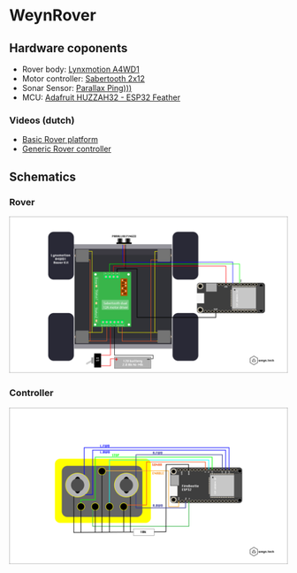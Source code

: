 # WeynRover

## Hardware coponents

* Rover body: [Lynxmotion A4WD1](http://www.lynxmotion.com/p-603-aluminum-4wd1-rover-kit.aspx)
* Motor controller: [Sabertooth 2x12](https://www.dimensionengineering.com/products/sabertooth2x12)
* Sonar Sensor: [Parallax Ping)))](https://www.parallax.com/sites/default/files/downloads/28015-PING-Sensor-Product-Guide-v2.0.pdf)
* MCU: [Adafruit HUZZAH32 - ESP32 Feather](https://learn.adafruit.com/adafruit-huzzah32-esp32-feather/overview)


### Videos (dutch)

* [Basic Rover platform](https://www.youtube.com/watch?v=q37EDivFVcY)
* [Generic Rover controller](https://www.youtube.com/channel/UC2qKM1AdMYbieY8bGxWW5Ew)

## Schematics

### Rover

![Schematic](docs/WeynRover-Schematics.png)

### Controller

![Schematic](docs/schematic-controller.png)
